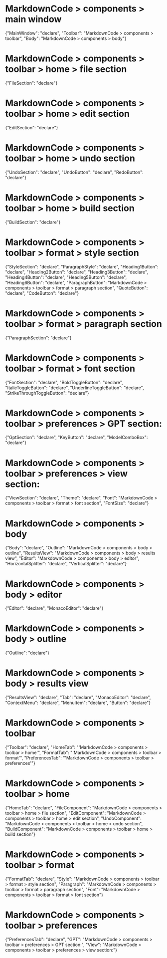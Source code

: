 # MarkdownCode > components > main window
{"MainWindow": "declare", "Toolbar": "MarkdownCode > components > toolbar", "Body": "MarkdownCode > components > body"}
# MarkdownCode > components > toolbar > home > file section
{"FileSection": "declare"}
# MarkdownCode > components > toolbar > home > edit section
{"EditSection": "declare"}
# MarkdownCode > components > toolbar > home > undo section
{"UndoSection": "declare", "UndoButton": "declare", "RedoButton": "declare"}
# MarkdownCode > components > toolbar > home > build section
{"BuildSection": "declare"}
# MarkdownCode > components > toolbar > format > style section
{"StyleSection": "declare", "ParagraphStyle": "declare", "Heading1Button": "declare", "Heading2Button": "declare", "Heading3Button": "declare", "Heading4Button": "declare", "Heading5Button": "declare", "Heading6Button": "declare", "ParagraphButton": "MarkdownCode > components > toolbar > format > paragraph section", "QuoteButton": "declare", "CodeButton": "declare"}
# MarkdownCode > components > toolbar > format > paragraph section
{"ParagraphSection": "declare"}
# MarkdownCode > components > toolbar > format > font section
{"FontSection": "declare", "BoldToggleButton": "declare", "ItalicToggleButton": "declare", "UnderlineToggleButton": "declare", "StrikeThroughToggleButton": "declare"}
# MarkdownCode > components > toolbar > preferences > GPT section:
{"GptSection": "declare", "KeyButton": "declare", "ModelComboBox": "declare"}
# MarkdownCode > components > toolbar > preferences > view section:
{"ViewSection": "declare", "Theme": "declare", "Font": "MarkdownCode > components > toolbar > format > font section", "FontSize": "declare"}
# MarkdownCode > components > body
{"Body": "declare", "Outline": "MarkdownCode > components > body > outline", "ResultsView": "MarkdownCode > components > body > results view", "Editor": "MarkdownCode > components > body > editor", "HorizontalSplitter": "declare", "VerticalSplitter": "declare"}
# MarkdownCode > components > body > editor
{"Editor": "declare", "MonacoEditor": "declare"}
# MarkdownCode > components > body > outline
{"Outline": "declare"}
# MarkdownCode > components > body > results view
{"ResultsView": "declare", "Tab": "declare", "MonacoEditor": "declare", "ContextMenu": "declare", "MenuItem": "declare", "Button": "declare"}
# MarkdownCode > components > toolbar
{"Toolbar": "declare", "HomeTab": "'MarkdownCode > components > toolbar > home'", "FormatTab": "'MarkdownCode > components > toolbar > format'", "PreferencesTab": "'MarkdownCode > components > toolbar > preferences'"}
# MarkdownCode > components > toolbar > home
{"HomeTab": "declare", "FileComponent": "MarkdownCode > components > toolbar > home > file section", "EditComponent": "MarkdownCode > components > toolbar > home > edit section", "UndoComponent": "MarkdownCode > components > toolbar > home > undo section", "BuildComponent": "MarkdownCode > components > toolbar > home > build section"}
# MarkdownCode > components > toolbar > format
{"FormatTab": "declare", "Style": "MarkdownCode > components > toolbar > format > style section", "Paragraph": "MarkdownCode > components > toolbar > format > paragraph section", "Font": "MarkdownCode > components > toolbar > format > font section"}
# MarkdownCode > components > toolbar > preferences
{"PreferencesTab": "declare", "GPT": "MarkdownCode > components > toolbar > preferences > GPT section:", "View": "MarkdownCode > components > toolbar > preferences > view section:"}
